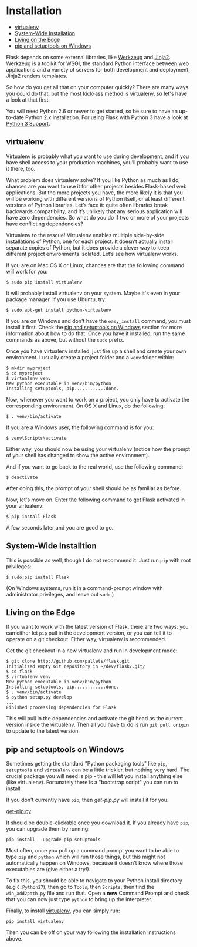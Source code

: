 # Installation

- [virtualenv](#virtualenv)
- [System-Wide Installation](#system-wide-installation)
- [Living on the Edge](#living-on-the-edge)
- [pip and setuptools on Windows](#pip-and-setuptools-on-windows)

Flask depends on some external libraries, like [Werkzeug](http://werkzeug.pocoo.org/) and [Jinja2](http://jinja.pocoo.org/). Werkzeug is a toolkit for WSGI, the standard Python interface between web applications and a variety of servers for both development and deployment. Jinja2 renders templates.

So how do you get all that on your computer quickly? There are many ways you could do that, but the most kick-ass method is virtualenv, so let's have a look at that first.

You will need Python 2.6 or newer to get started, so be sure to have an up-to-date Python 2.x installation. For using Flask with Python 3 have a look at [Python 3 Support](/docs/{{version}}/python3-support).

<a name="virtualenv"></a>
## virtualenv

Virtualenv is probably what you want to use during development, and if you have shell access to your production machines, you’ll probably want to use it there, too.

What problem does virtualenv solve? If you like Python as much as I do, chances are you want to use it for other projects besides Flask-based web applications. But the more projects you have, the more likely it is that you will be working with different versions of Python itself, or at least different versions of Python libraries. Let’s face it: quite often libraries break backwards compatibility, and it’s unlikely that any serious application will have zero dependencies. So what do you do if two or more of your projects have conflicting dependencies?

Virtualenv to the rescue! Virtualenv enables multiple side-by-side installations of Python, one for each project. It doesn’t actually install separate copies of Python, but it does provide a clever way to keep different project environments isolated. Let’s see how virtualenv works.

If you are on Mac OS X or Linux, chances are that the following command will work for you:

    $ sudo pip install virtualenv

It will probably install virtualenv on your system. Maybe it's even in your package manager. If you use Ubuntu, try:

    $ sudo apt-get install python-virtualenv

If you are on Windows and don't have the `easy_install` command, you must install it first. Check the [pip and setuptools on Windows](#pip-and-setuptools-on-windows) section for more information about how to do that. Once you have it installed, run the same commands as above, but without the `sudo` prefix.

Once you have virtualenv installed, just fire up a shell and create your own environment. I usually create a project folder and a `venv` folder within:

    $ mkdir myproject
    $ cd myproject
    $ virtualenv venv
    New python executable in venv/bin/python
    Installing setuptools, pip............done.

Now, whenever you want to work on a project, you only have to activate the corresponding environment. On OS X and Linux, do the following:

    $ . venv/bin/activate

If you are a Windows user, the following command is for you:

    $ venv\Scripts\activate

Either way, you should now be using your virtualenv (notice how the prompt of your shell has changed to show the active environment).

And if you want to go back to the real world, use the following command:

    $ deactivate

After doing this, the prompt of your shell should be as familiar as before.

Now, let's move on. Enter the following command to get Flask activated in your virtualenv:

    $ pip install Flask

A few seconds later and you are good to go.

<a name="system-wide-installation"></a>
## System-Wide Installtion

This is possible as well, though I do not recommend it. Just run `pip` with root privileges:

    $ sudo pip install Flask

(On Windows systems, run it in a command-prompt window with administrator privileges, and leave out `sudo`.)

<a name="living-on-the-edge"></a>
## Living on the Edge

If you want to work with the latest version of Flask, there are two ways: you can either let `pip` pull in the development version, or you can tell it to operate on a git checkout. Either way, virtualenv is recommended.

Get the git checkout in a new virtualenv and run in development mode:

    $ git clone http://github.com/pallets/flask.git
    Initialized empty Git repository in ~/dev/flask/.git/
    $ cd flask
    $ virtualenv venv
    New python executable in venv/bin/python
    Installing setuptools, pip............done.
    $ . venv/bin/activate
    $ python setup.py develop
    ...
    Finished processing dependencies for Flask

This will pull in the dependencies and activate the git head as the current version inside the virtualenv. Then all you have to do is run `git pull origin` to update to the latest version.

<a name="pip-and-setuptools-on-windows"></a>
## pip and setuptools on Windows

Sometimes getting the standard "Python packaging tools" like `pip`, `setuptools` and `virtualenv` can be a little trickier, but nothing very hard. The crucial package you will need is pip - this will let you install anything else (like virtualenv). Fortunately there is a "bootstrap script" you can run to install.

If you don't currently have `pip`, then *get-pip.py* will install it for you.

[get-pip.py](https://bootstrap.pypa.io/get-pip.py)

It should be double-clickable once you download it. If you already have `pip`, you can upgrade them by running:

    pip install --upgrade pip setuptools

Most often, once you pull up a command prompt you want to be able to type `pip` and `python` which will run those things, but this might not automatically happen on Windows, because it doesn't know where those executables are (give either a try!).

To fix this, you should be able to navigate to your Python install directory (e.g `C:Python27`), then go to `Tools`, then `Scripts`, then find the `win_add2path.py` file and run that. Open a **new** Command Prompt and check that you can now just type `python` to bring up the interpreter.

Finally, to install [virtualenv](#virtualenv), you can simply run:

    pip install virtualenv

Then you can be off on your way following the installation instructions above.
